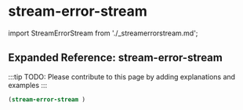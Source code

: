 # stream-error-stream

import StreamErrorStream from './_streamerrorstream.md';

<StreamErrorStream />

## Expanded Reference: stream-error-stream

:::tip
TODO: Please contribute to this page by adding explanations and examples
:::

```lisp
(stream-error-stream )
```

